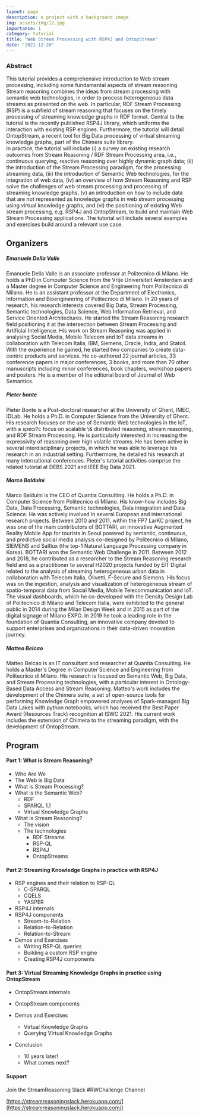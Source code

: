 ```yaml
---
layout: page
description: a project with a background image
img: assets/img/12.jpg
importance: 1
category: tutorial
title: "Web Stream Processing with RSP4J and OntopStream"
date: "2021-12-20"
---
```



### Abstract

This tutorial provides a comprehensive introduction to Web stream processing, including some fundamental aspects of stream reasoning. Stream reasoning combines the ideas from stream processing with semantic web technologies, in order to process heterogeneous data streams as presented on the web. In particular, RDF Stream Processing (RSP) is a subfield of stream reasoning that focuses on the timely processing of streaming knowledge graphs in RDF format. Central to the tutorial is the recently published RSP4J library, which uniforms the interaction with existing RSP engines. Furthermore, the tutorial will detail OntopStream, a recent tool for Big Data processing of virtual streaming knowledge graphs, part of the Chimera suite library.  
In practice, the tutorial will include (i) a survey on existing research outcomes from Stream Reasoning / RDF Stream Processing area, i.e., continuous querying, reactive reasoning over highly dynamic graph data; (ii) the introduction of the Stream Processing paradigm, for the processing streaming data, (iii) the introduction of Semantic Web technologies, for the integration of web data, (iv) an overview of how Stream Reasoning and RSP solve the challenges of web stream processing and processing of streaming knowledge graphs, (v) an introduction on how to include data that are not represented as knowledge graphs in web stream processing using virtual knowledge graphs, and (vi) the positioning of existing Web stream processing, e.g. RSP4J and OntopStream, to build and maintain Web Stream Processing applications. The tutorial will include several examples and exercises build around a relevant use case.

## Organizers

##### Emanuele Della Valle

Emanuele Della Valle is an associate professor at Politecnico di Milano. He holds a PhD in Computer Science from the Vrije Universiteit Amsterdam and a Master degree in Computer Science and Engineering from Politecnico di Milano. He is an assistant professor at the Department of Electronics, Information and Bioengineering of Politecnico di Milano. In 20 years of research, his research interests covered Big Data, Stream Processing, Semantic technologies, Data Science, Web Information Retrieval, and Service Oriented Architectures. He started the Stream Reasoning research field positioning it at the intersection between Stream Processing and Artificial Intelligence. His work on Stream Reasoning was applied in analysing Social Media, Mobile Telecom and IoT data streams in collaboration with Telecom Italia, IBM, Siemens, Oracle, Indra, and Statoil. With the experience he gained, he started two companies to create data-centric products and services. He co-authored 22 journal articles, 33 conference papers in major conferences, 3 books, and more than 70 other manuscripts including minor conferences, book chapters, workshop papers and posters. He is a member of the editorial board of Journal of Web Semantics.

##### Pieter bonte

Pieter Bonte is a Post-doctoral researcher at the University of Ghent, IMEC, IDLab. He holds a Ph.D. in Computer Science from the University of Ghent. His research focuses on the use of Semantic Web technologies in the IoT, with a speci?c focus on scalable \\& distributed reasoning, stream reasoning, and RDF Stream Processing. He is particularly interested in increasing the expressivity of reasoning over high volatile streams. He has been active in several interdisciplinary projects, in which he was able to leverage his research in an industrial setting. Furthermore, he detailed his research at many international conferences. Pieter's tutorial activities comprise the related tutorial at DEBS 2021 and IEEE Big Data 2021.

##### Marco Balduini

Marco Balduini is the CEO of Quantia Consulting. He holds a Ph.D. in Computer Science from Politecnico di Milano. His know-how includes Big Data, Data Processing, Semantic technologies, Data integration and Data Science. He was actively involved in several European and international research projects. Between 2010 and 2011, within the FP7 LarKC project, he was one of the main contributors of BOTTARI, an innovative Augmented Reality Mobile App for tourists in Seoul powered by semantic, continuous, and predictive social media analysis co-designed by Politecnico di Milano, SIEMENS and Saltlux (the top-1 Natural Language Processing company in Korea). BOTTARI won the Semantic Web Challenge in 2011. Between 2012 and 2018, he contributed as a researcher to the Stream Reasoning research field and as a practitioner to several H2020 projects funded by EIT Digital related to the analysis of streaming heterogeneous urban data in collaboration with Telecom Italia, Olivetti, F-Secure and Siemens. His focus was on the ingestion, analysis and visualization of heterogeneous stream of spatio-temporal data from Social Media, Mobile Telecommunication and IoT. The visual dashboards, which he co-developed with the Density Design Lab of Politecnico di Milano and Telecom Italia, were exhibited to the general public in 2014 during the Milan Design Week and in 2015 as part of the digital signage of Milano EXPO. In 2019 he took a leading role in the foundation of Quantia Consulting, an innovative company devoted to support enterprises and organizations in their data-driven innovation journey.

##### Matteo Belcao

Matteo Belcao is an IT consultant and researcher at Quantia Consulting. He holds a Master's Degree in Computer Science and Engineering from Politecnico di Milano. His research is focused on Semantic Web, Big Data, and Stream Processing technologies, with a particular interest in Ontology-Based Data Access and Stream Reasoning. Matteo's work includes the development of the Chimera suite, a set of open-source tools for performing Knowledge Graph empowered analyses of Spark-managed Big Data Lakes with python notebooks, which has received the Best Paper Award (Resources Track) recognition at ISWC 2021. His current work includes the extension of Chimera to the streaming paradigm, with the development of OntopStream.

## Program

#### Part 1: What is Stream Reasoning?

- Who Are We
- The Web is Big Data
- What is Stream Processing?
- What is the Semantic Web?
    - RDF
    - SPARQL 1.1
    - Virtual Knowledge Graphs
- What is Stream Reasoning?
    - The vision
    - The technologies
        - RDF Streams
        - RSP-QL
        - RSP4J
        - OntopStreams

#### Part 2: Streaming Knowledge Graphs in practice with RSP4J

- RSP engines and their relation to RSP-QL
  - C-SPARQL
  - CQELS
  - YASPER
- RSP4J internals
- RSP4J components
  - Stream-to-Relation
  - Relation-to-Relation
  - Relation-to-Stream
- Demos and Exercises
  - Writing RSP-QL queries
  - Building a custom RSP engine
  - Creating RSP4J components

#### Part 3: Virtual Streaming Knowledge Graphs in practice using OntopStream

- OntopStream internals
- OntopStream components
- Demos and Exercises
  - Virtual Knowledge Graphs
  - Querying Virtual Knowledge Graphs

- Conclusion
  - 10 years later!
  - What comes next?

#### Support

Join the StreamReasoning Slack #RWChallenge Channel

[https://streamreasoningslack.herokuapp.com/](https://streamreasoningslack.herokuapp.com/)
